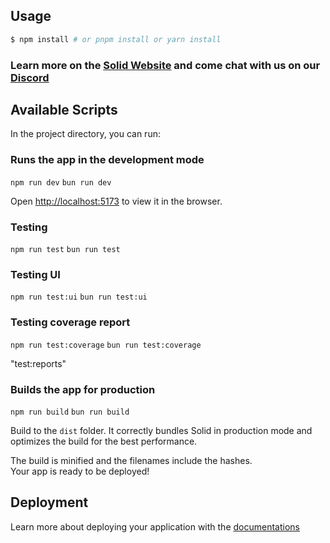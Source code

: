 ## Usage

```bash
$ npm install # or pnpm install or yarn install
```

### Learn more on the [Solid Website](https://solidjs.com) and come chat with us on our [Discord](https://discord.com/invite/solidjs)

## Available Scripts

In the project directory, you can run:

### Runs the app in the development mode

`npm run dev`
`bun run dev`

Open [http://localhost:5173](http://localhost:5173) to view it in the browser.

### Testing

`npm run test`
`bun run test`

### Testing UI

`npm run test:ui`
`bun run test:ui`

### Testing coverage report

`npm run test:coverage`
`bun run test:coverage`

"test:reports"

### Builds the app for production

`npm run build`
`bun run build`

Build to the `dist` folder.
It correctly bundles Solid in production mode and optimizes the build for the best performance.

The build is minified and the filenames include the hashes.<br>
Your app is ready to be deployed!

## Deployment

Learn more about deploying your application with the [documentations](https://vitejs.dev/guide/static-deploy.html)
